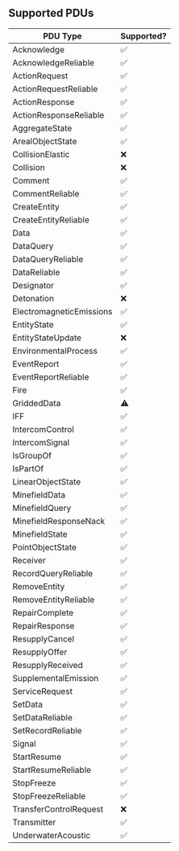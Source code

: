 ## Supported PDUs

| PDU Type | Supported? |
| -------- | ---------- |
| Acknowledge | ✅ |
| AcknowledgeReliable | ✅ |
| ActionRequest | ✅ |
| ActionRequestReliable | ✅ |
| ActionResponse | ✅ |
| ActionResponseReliable | ✅ |
| AggregateState | ✅ |
| ArealObjectState | ✅ |
| CollisionElastic | ❌ |
| Collision | ❌ |
| Comment | ✅ |
| CommentReliable | ✅ |
| CreateEntity | ✅ |
| CreateEntityReliable | ✅ |
| Data | ✅ |
| DataQuery | ✅ |
| DataQueryReliable | ✅ |
| DataReliable | ✅ |
| Designator | ✅ |
| Detonation | ❌ |
| ElectromagneticEmissions | ✅ |
| EntityState | ✅ |
| EntityStateUpdate | ❌ |
| EnvironmentalProcess | ✅ |
| EventReport | ✅ |
| EventReportReliable | ✅ |
| Fire | ✅ |
| GriddedData | ⚠️ |
| IFF | ✅ |
| IntercomControl | ✅ |
| IntercomSignal | ✅ |
| IsGroupOf | ✅ |
| IsPartOf | ✅ |
| LinearObjectState | ✅ |
| MinefieldData | ✅ |
| MinefieldQuery | ✅ |
| MinefieldResponseNack | ✅ |
| MinefieldState | ✅ |
| PointObjectState | ✅ |
| Receiver | ✅ |
| RecordQueryReliable | ✅ |
| RemoveEntity | ✅ |
| RemoveEntityReliable | ✅ |
| RepairComplete | ✅ |
| RepairResponse | ✅ |
| ResupplyCancel | ✅ |
| ResupplyOffer | ✅ |
| ResupplyReceived | ✅ |
| SupplementalEmission | ✅ |
| ServiceRequest | ✅ |
| SetData | ✅ |
| SetDataReliable | ✅ |
| SetRecordReliable | ✅ |
| Signal | ✅ |
| StartResume | ✅ |
| StartResumeReliable | ✅ |
| StopFreeze | ✅ |
| StopFreezeReliable | ✅ |
| TransferControlRequest | ❌ |
| Transmitter | ✅ |
| UnderwaterAcoustic | ✅ |
